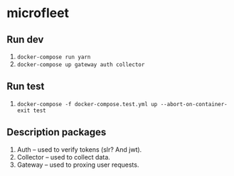 # microfleet

## Run dev

1. `docker-compose run yarn`
2. `docker-compose up gateway auth collector`

## Run test

1. `docker-compose -f docker-compose.test.yml up --abort-on-container-exit test`

## Description packages

1. Auth – used to verify tokens (slr? And jwt).
2. Collector – used to collect data.
3. Gateway – used to proxing user requests.
